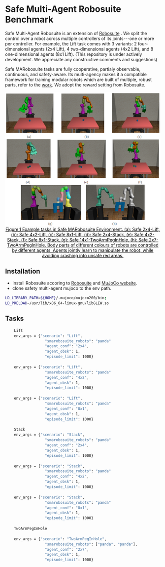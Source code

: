 # Safe Multi-Agent Robosuite Benchmark

Safe Multi-Agent Robosuite is an extension of [Robosuite](https://github.com/ARISE-Initiative/robosuite) . We split the control over a robot across multiple controllers of its joints---one or more per controller. For example, the Lift task comes with 3 variants: 2 four-dimensional agents (2x4 Lift), 4 two-dimensional agents (4x2 Lift), and 8 one-dimensional agents (8x1 Lift). (This repository is under actively development. We appreciate any constructive comments and suggestions)

Safe MARobosuite tasks are fully cooperative, partialy observable, continuous, and safety-aware. Its multi-agency makes it a compatible framework for training modular robots which are built of multiple, robust parts, refer to the [work](https://mediatum.ub.tum.de/doc/1506779/1506779.pdf). We adopt the reward setting from Robosuite.

 <div align=center>
 <img src="https://github.com/chauncygu/Safe-Multi-Agent-Robosuite/blob/main/docs/safe-multi-agent-robosuite.png" width="850"/> 
 </div>
<div align=center>
<center style="color:#000000;text-decoration:underline">Figure.1 Example tasks in Safe MARobosuite Environment. (a): Safe 2x4-Lift, (b): Safe 4x2-Lift,  (c): Safe 8x1-Lift, (d): Safe 2x4-Stack, (e): Safe 4x2-Stack,  (f): Safe 8x1-Stack, (g): Safe 14x1-TwoArmPegInHole, (h): Safe 2x7-TwoArmPegInHole. Body parts of different colours of robots are controlled by different agents. Agents jointly learn to manipulate the robot, while avoiding crashing into unsafe red areas.  </center>
 </div>
 
 

## Installation

- Install Robosuite accoring to [Robosuite](https://github.com/ARISE-Initiative/robosuite) and [MuJoCo website](https://www.roboti.us/license.html).
- clone safety multi-agent mujoco to the env path.
&nbsp;

``` Bash
LD_LIBRARY_PATH=${HOME}/.mujoco/mujoco200/bin;
LD_PRELOAD=/usr/lib/x86_64-linux-gnu/libGLEW.so
```

## Tasks
``` Bash
    Lift
    env_args = {"scenario": "Lift",
                  "smarobosuite_robots": "panda"
                  "agent_conf": "2x4",
                  "agent_obsk": 1,
                  "episode_limit": 1000}
                  
    env_args = {"scenario": "Lift",
                  "smarobosuite_robots": "panda"
                  "agent_conf": "4x2",
                  "agent_obsk": 1,
                  "episode_limit": 1000}
                  
    env_args = {"scenario": "Lift",
                  "smarobosuite_robots": "panda"
                  "agent_conf": "8x1",
                  "agent_obsk": 1,
                  "episode_limit": 1000}
                  
    Stack
    env_args = {"scenario": "Stack",
                  "smarobosuite_robots": "panda"
                  "agent_conf": "2x4",
                  "agent_obsk": 1,
                  "episode_limit": 1000}
                  
    env_args = {"scenario": "Stack",
                  "smarobosuite_robots": "panda"
                  "agent_conf": "4x2",
                  "agent_obsk": 1,
                  "episode_limit": 1000}
                  
    env_args = {"scenario": "Stack",
                  "smarobosuite_robots": "panda"
                  "agent_conf": "8x1",
                  "agent_obsk": 1,
                  "episode_limit": 1000}
                  
    TwoArmPegInHole
                  
    env_args = {"scenario": "TwoArmPegInHole",
                  "smarobosuite_robots": ["panda", "panda"],
                  "agent_conf": "2x7",
                  "agent_obsk": 1,
                  "episode_limit": 1000}
                  
  

    
```





 




